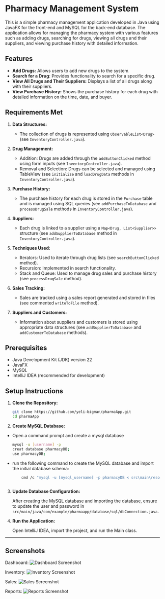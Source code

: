 # Pharmacy Management System

This is a simple pharmacy management application developed in Java using JavaFX for the front-end and MySQL for the back-end database. The application allows for managing the pharmacy system with various features such as adding drugs, searching for drugs, viewing all drugs and their suppliers, and viewing purchase history with detailed information.

## Features

- **Add Drugs:** Allows users to add new drugs to the system.
- **Search for a Drug:** Provides functionality to search for a specific drug.
- **View All Drugs and Their Suppliers:** Displays a list of all drugs along with their suppliers.
- **View Purchase History:** Shows the purchase history for each drug with detailed information on the time, date, and buyer.

## Requirements Met

1. **Data Structures:**
    - The collection of drugs is represented using `ObservableList<Drug>` (see `InventoryController.java`).

2. **Drug Management:**
    - Addition: Drugs are added through the `addButtonClicked` method using form inputs (see `InventoryController.java`).
    - Removal and Selection: Drugs can be selected and managed using TableView (see `initialize` and `loadDrugData` methods in `InventoryController.java`).

3. **Purchase History:**
    - The purchase history for each drug is stored in the `Purchase` table and is managed using SQL queries (see `addPurchaseToDatabase` and `processDrugSale` methods in `InventoryController.java`).

4. **Suppliers:**
    - Each drug is linked to a supplier using a `Map<Drug, List<Supplier>>` structure (see `addSupplierToDatabase` method in `InventoryController.java`).

5. **Techniques Used:**
    - Iterators: Used to iterate through drug lists (see `searchButtonClicked` method).
    - Recursion: Implemented in search functionality.
    - Stack and Queue: Used to manage drug sales and purchase history (see `processDrugSale` method).

6. **Sales Tracking:**
    - Sales are tracked using a sales report generated and stored in files (see commented `writeToFile` method).

7. **Suppliers and Customers:**
    - Information about suppliers and customers is stored using appropriate data structures (see `addSupplierToDatabase` and `addCustomerToDatabase` methods).

## Prerequisites

- Java Development Kit (JDK) version 22
- JavaFX
- MySQL
- IntelliJ IDEA (recommended for development)

## Setup Instructions

1. **Clone the Repository:**
   ```bash
   git clone https://github.com/yeli-bigman/pharmaApp.git
   cd pharmaApp
2. **Create MySQL Database:**

 - Open a command prompt and create a mysql database
   
      ````bash
   mysql -u [username] -p
   creat database pharmacyDB;
   use pharmacyDB;
   
   
 - run the following command to create the MySQL database and import the initial database schema:

   ````bash
       cmd /c "mysql -u [mysql_username] -p pharmacyDB < src\main\resources\databaseBackupDump\pharmacy_init_DB.sql"
    
   
3. **Update Database Configuration:**

    After creating the MySQL database and importing the database, ensure to update the user and password in `src/main/java/com/example/pharmaapp/database/sql/dbConnection.java`.


4. **Run the Application:**

    Open IntelliJ IDEA, import the project, and run the Main class.

----
## Screenshots

Dashboard:
![Dashboard Screenshot](src/main/resources/screenshots/img.png)

Inventory:
![Inventory Screenshot](src/main/resources/screenshots/img_1.png)

Sales:
![Sales Screenshot](src/main/resources/screenshots/img_2.png)

Reports:
![Reports Screenshot](src/main/resources/screenshots/img_3.png)
